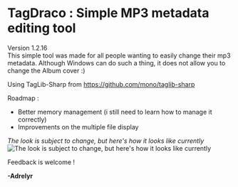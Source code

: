 # **TagDraco : Simple MP3 metadata editing tool**
Version 1.2.16\
This simple tool was made for all people wanting to easily change their mp3 metadata.
Although Windows can do such a thing, it does not allow you to change the Album cover :)

Using TagLib-Sharp from https://github.com/mono/taglib-sharp

Roadmap :

 - Better memory management (i still need to learn how to manage it correctly)
 - Improvements on the multiple file display

*The look is subject to change, but here's how it looks like currently*
![The look is subject to change, but here's how it looks like currently
](https://github.com/Adrelyr/Tag-Draco/blob/master/image.png)

Feedback is welcome !

**-Adrelyr**
 
